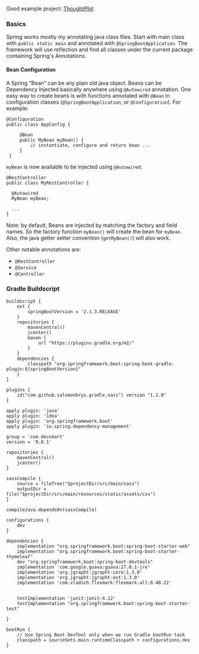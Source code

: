
Good example project: [ThoughtPlot](https://github.com/dinocore1/ThoughtPlot)

### Basics

Spring works mostly my annotating java class files. Start with main class with `public static main` and annotated with `@SpringBootApplication`. The framework will use reflection and find all classes under the current package containing Spring's Annotations. 

#### Bean Configuration

A Spring "Bean" can be any plain old java object. Beans can be Dependency Injected basically anywhere using `@Autowired` annotation. One easy way to create beans is with functions annotated with `@Bean` in configuration classes (`@SpringBootApplication`, or `@Configuration`). For example:

```
@Configuration
public class AppConfig {

     @Bean
     public MyBean myBean() {
         // instantiate, configure and return bean ...
     }
 }
```

`myBean` is now available to be injected using `@Autowired`:

```
@RestController
public class MyRestController {
  
  @Autowired
  MyBean myBean;
  
  ...
}
```

Note: by default, Beans are injected by matching the factory and field names. So the factory function `myBean()` will create the bean for `myBean`. Also, the java getter setter convention (`getMyBean()`) will also work.

Other notable annotations are:

 * `@RestController` 
 * `@Service`
 * `@Controller`

### Gradle Buildscript

```
buildscript {
    ext {
        springBootVersion = '2.1.3.RELEASE'
    }
    repositories {
        mavenCentral()
        jcenter()
        maven {
            url "https://plugins.gradle.org/m2/"
        }
    }
    dependencies {
        classpath "org.springframework.boot:spring-boot-gradle-plugin:${springBootVersion}"
    }
}

plugins {
    id("com.github.salomonbrys.gradle.sass") version "1.2.0"
}

apply plugin: 'java'
apply plugin: 'idea'
apply plugin: 'org.springframework.boot'
apply plugin: 'io.spring.dependency-management'

group = 'com.devsmart'
version = '0.0.1'

repositories {
    mavenCentral()
    jcenter()
}

sassCompile {
    source = fileTree("$projectDir/src/main/sass")
    outputDir = file("$projectDir/src/main/resources/static/assets/css")
}

compileJava.dependsOn(sassCompile)

configurations {
    dev
}

dependencies {
    implementation "org.springframework.boot:spring-boot-starter-web"
    implementation "org.springframework.boot:spring-boot-starter-thymeleaf"
    dev "org.springframework.boot:spring-boot-devtools"
    implementation 'com.google.guava:guava:27.0.1-jre'
    implementation 'org.jgrapht:jgrapht-core:1.3.0'
    implementation 'org.jgrapht:jgrapht-ext:1.3.0'
    implementation 'com.vladsch.flexmark:flexmark-all:0.40.22'


    testImplementation 'junit:junit:4.12'
    testImplementation "org.springframework.boot:spring-boot-starter-test"

}

bootRun {
    // Use Spring Boot DevTool only when we run Gradle bootRun task
    classpath = sourceSets.main.runtimeClasspath + configurations.dev
}
```

